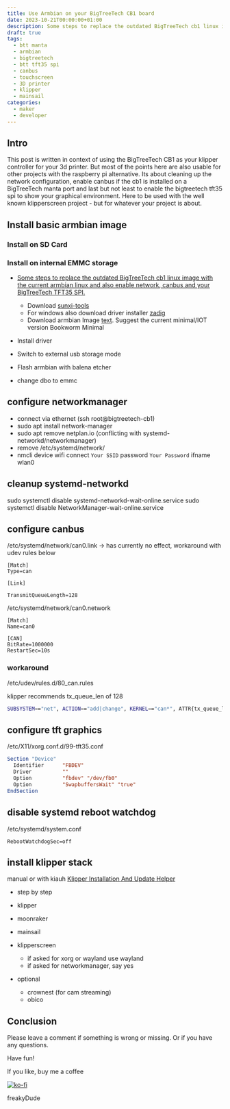 ```yaml
---
title: Use Armbian on your BigTreeTech CB1 board
date: 2023-10-21T00:00:00+01:00
description: Some steps to replace the outdated BigTreeTech cb1 linux image with the current armbian linux and also to enable network, CANBUS and your BigTreeTech TFT35 SPI.
draft: true
tags:
  - btt manta
  - armbian
  - bigtreetech
  - btt tft35 spi
  - canbus
  - touchscreen
  - 3D printer
  - klipper
  - mainsail
categories:
  - maker
  - developer
---
```


## Intro

This post is written in context of using the BigTreeTech CB1 as your klipper controller for your 3d printer. But most of the points here are also usable for other projects with the raspberry pi alternative. Its about cleaning up the network configuration, enable canbus if the cb1 is installed on a BigTreeTech manta port and last but not least to enable the bigtreetech tft35 spi to show your graphical environment. Here to be used with the well known klipperscreen project - but for whatever your project is about.

## Install basic armbian image

### Install on SD Card

### Install on internal EMMC storage

- [Some steps to replace the outdated BigTreeTech cb1 linux image with the current armbian linux and also enable network, canbus and your BigTreeTech TFT35 SPI.](https://github.com/bigtreetech/CB1?tab=readme-ov-file#cb1-emmc-version)

  - Download [sunxi-tools](https://github.com/bigtreetech/sunxi-tools)
  - For windows also download driver installer [zadig](https://zadig.akeo.ie/)
  - Download armbian Image [text](https://www.armbian.com/bigtreetech-cb1/). Suggest the current minimal/IOT version Bookworm Minimal

- Install driver
- Switch to external usb storage mode
- Flash armbian with balena etcher
- change dbo to emmc

## configure networkmanager

- connect via ethernet (ssh root@bigtreetech-cb1)
- sudo apt install network-manager
- sudo apt remove netplan.io (conflicting with systemd-networkd/networkmanager)
- remove /etc/systemd/network/
- nmcli device wifi connect `Your SSID` password `Your Password` ifname wlan0

## cleanup systemd-networkd

sudo systemctl disable systemd-networkd-wait-online.service
sudo systemctl disable NetworkManager-wait-online.service

## configure canbus

/etc/systemd/network/can0.link
-> has currently no effect, workaround with udev rules below

```systemd
[Match]
Type=can

[Link]

TransmitQueueLength=128
```

/etc/systemd/network/can0.network

```systemd
[Match]
Name=can0

[CAN]
BitRate=1000000
RestartSec=10s
```

### workaround

/etc/udev/rules.d/80_can.rules

klipper recommends tx_queue_len of 128

```sh
SUBSYSTEM=="net", ACTION=="add|change", KERNEL=="can*", ATTR{tx_queue_len}="128"
```

## configure tft graphics

/etc/X11/xorg.conf.d/99-tft35.conf

```xorg
Section "Device"
  Identifier      "FBDEV"
  Driver          ""
  Option          "fbdev" "/dev/fb0"
  Option          "SwapbuffersWait" "true"
EndSection
```

## disable systemd reboot watchdog

/etc/systemd/system.conf

```systemd
RebootWatchdogSec=off
```

## install klipper stack

manual or with kiauh
[Klipper Installation And Update Helper](https://github.com/dw-0/kiauh)

- step by step
- klipper
- moonraker
- mainsail
- klipperscreen

  - if asked for xorg or wayland use wayland
  - if asked for networkmanager, say yes

- optional
  - crownest (for cam streaming)
  - obico

## Conclusion

Please leave a comment if something is wrong or missing. Or if you have any questions.

Have fun!

If you like, buy me a coffee

[![ko-fi](https://ko-fi.com/img/githubbutton_sm.svg)](https://ko-fi.com/F2F7GC8PC)

freakyDude
